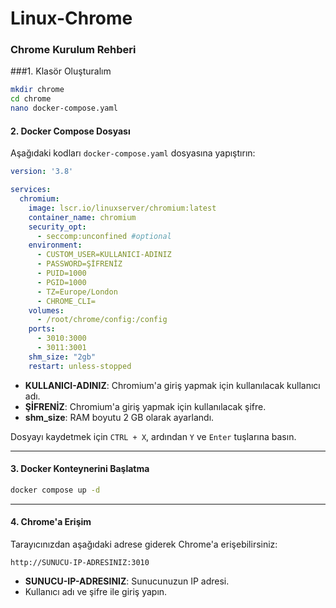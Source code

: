 # Linux-Chrome
### Chrome Kurulum Rehberi

###1. Klasör Oluşturalım 

```bash
mkdir chrome
cd chrome
nano docker-compose.yaml
```

#### 2. Docker Compose Dosyası

Aşağıdaki kodları `docker-compose.yaml` dosyasına yapıştırın:

```yaml
version: '3.8'

services:
  chromium:
    image: lscr.io/linuxserver/chromium:latest
    container_name: chromium
    security_opt:
      - seccomp:unconfined #optional
    environment:
      - CUSTOM_USER=KULLANICI-ADINIZ    
      - PASSWORD=ŞİFRENİZ    
      - PUID=1000
      - PGID=1000
      - TZ=Europe/London
      - CHROME_CLI=
    volumes:
      - /root/chrome/config:/config
    ports:
      - 3010:3000 
      - 3011:3001
    shm_size: "2gb"
    restart: unless-stopped
```

- **KULLANICI-ADINIZ**: Chromium'a giriş yapmak için kullanılacak kullanıcı adı.
- **ŞİFRENİZ**: Chromium'a giriş yapmak için kullanılacak şifre.
- **shm_size**: RAM boyutu 2 GB olarak ayarlandı.

Dosyayı kaydetmek için `CTRL + X`, ardından `Y` ve `Enter` tuşlarına basın.

---

#### 3. Docker Konteynerini Başlatma

```bash
docker compose up -d
```

---

#### 4. Chrome'a Erişim

Tarayıcınızdan aşağıdaki adrese giderek Chrome'a erişebilirsiniz:

```
http://SUNUCU-IP-ADRESINIZ:3010
```

- **SUNUCU-IP-ADRESINIZ**: Sunucunuzun IP adresi.
- Kullanıcı adı ve şifre ile giriş yapın.
